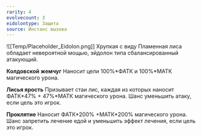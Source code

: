 ```yaml
---
rarity: 4
evolvecount: 3
eidolontype: Защита
source: Инстанс вызова
---
```

![[Temp/Placeholder_Eidolon.png]]
Хрупкая с виду Пламенная лиса обладает невероятной мощью, эйдолон типа сбалансированный атакующий.

**Колдовской жемчуг**
Наносит цели 100%\*ФАТК и 100%\*МАТК магического урона.

**Лисья ярость**
Призывает стаи лис, каждая из которых наносит ФАТК\*47% + 47%\*МАТК магического урона. Шанс уменьшить атаку, если цель это игрок.

**Проклятие**
Наносит ФАТК\*200% +МАТК\*200% магического урона. Шанс запретить лечение едой и уменьшить эффект лечения, если цель это игрок.